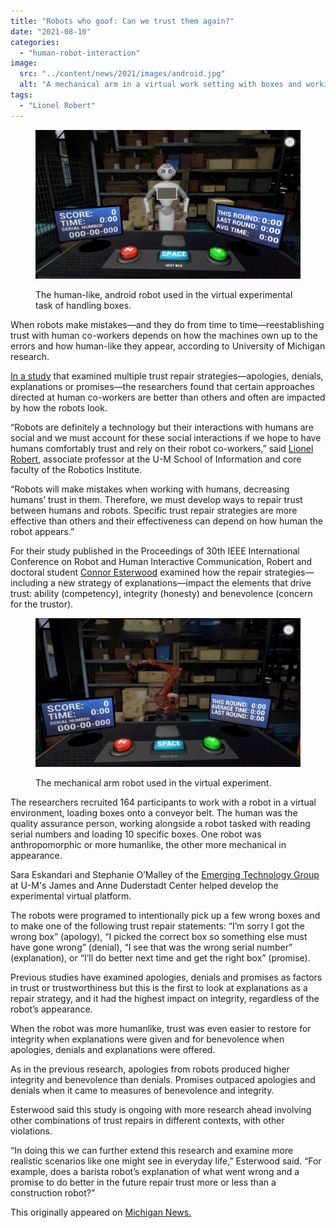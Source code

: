 ```yaml
---
title: "Robots who goof: Can we trust them again?"
date: "2021-08-10"
categories: 
  - "human-robot-interaction"
image: 
  src: "../content/news/2021/images/android.jpg"
  alt: "A mechanical arm in a virtual work setting with boxes and working statistics."
tags:
  - "Lionel Robert"
---
```


<figure>

![A mechanical arm in a virtual work setting with boxes and working statistics.](images/android-1024x575.jpg)

<figcaption>

The human-like, android robot used in the virtual experimental task of handling boxes.

</figcaption>

</figure>

When robots make mistakes—and they do from time to time—reestablishing trust with human co-workers depends on how the machines own up to the errors and how human-like they appear, according to University of Michigan research.

[In a study](https://deepblue.lib.umich.edu/handle/2027.42/168396) that examined multiple trust repair strategies—apologies, denials, explanations or promises—the researchers found that certain approaches directed at human co-workers are better than others and often are impacted by how the robots look.

“Robots are definitely a technology but their interactions with humans are social and we must account for these social interactions if we hope to have humans comfortably trust and rely on their robot co-workers,” said [Lionel Robert](https://2024.robotics.umich.edu/profile/lionel-robert/ "Lionel Robert"), associate professor at the U-M School of Information and core faculty of the Robotics Institute.

<!--more-->

“Robots will make mistakes when working with humans, decreasing humans’ trust in them. Therefore, we must develop ways to repair trust between humans and robots. Specific trust repair strategies are more effective than others and their effectiveness can depend on how human the robot appears.”

For their study published in the Proceedings of 30th IEEE International Conference on Robot and Human Interactive Communication, Robert and doctoral student [Connor Esterwood](https://www.si.umich.edu/people/connor-esterwood) examined how the repair strategies—including a new strategy of explanations—impact the elements that drive trust: ability (competency), integrity (honesty) and benevolence (concern for the trustor).

<figure>

![A android robot with human-like features in a virtual work setting with boxes and working statistics.](images/mechanical-arm-1024x576.jpg)

<figcaption>

The mechanical arm robot used in the virtual experiment.

</figcaption>

</figure>

The researchers recruited 164 participants to work with a robot in a virtual environment, loading boxes onto a conveyor belt. The human was the quality assurance person, working alongside a robot tasked with reading serial numbers and loading 10 specific boxes. One robot was anthropomorphic or more humanlike, the other more mechanical in appearance.

Sara Eskandari and Stephanie O’Malley of the [Emerging Technology Group](http://www.dc.umich.edu/visualization) at U-M's James and Anne Duderstadt Center helped develop the experimental virtual platform.

The robots were programed to intentionally pick up a few wrong boxes and to make one of the following trust repair statements: “I’m sorry I got the wrong box” (apology), “I picked the correct box so something else must have gone wrong” (denial), “I see that was the wrong serial number” (explanation), or “I’ll do better next time and get the right box” (promise).

Previous studies have examined apologies, denials and promises as factors in trust or trustworthiness but this is the first to look at explanations as a repair strategy, and it had the highest impact on integrity, regardless of the robot’s appearance.

When the robot was more humanlike, trust was even easier to restore for integrity when explanations were given and for benevolence when apologies, denials and explanations were offered.

As in the previous research, apologies from robots produced higher integrity and benevolence than denials. Promises outpaced apologies and denials when it came to measures of benevolence and integrity.

Esterwood said this study is ongoing with more research ahead involving other combinations of trust repairs in different contexts, with other violations.

“In doing this we can further extend this research and examine more realistic scenarios like one might see in everyday life,” Esterwood said. “For example, does a barista robot’s explanation of what went wrong and a promise to do better in the future repair trust more or less than a construction robot?”

This originally appeared on [Michigan News.](https://news.umich.edu/robots-who-goof-can-we-trust-them-again/)
